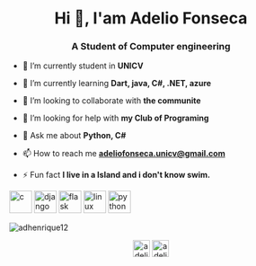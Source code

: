 <h1 align="center">Hi 👋, I'am Adelio Fonseca</h1>
<h3 align="center">A Student of Computer engineering</h3>

- 🔭 I’m currently student in **UNICV**

- 🌱 I’m currently learning **Dart, java, C#, .NET, azure**

- 👯 I’m looking to collaborate with **the communite**

- 🤝 I’m looking for help with **my Club of Programing**

- 💬 Ask me about **Python, C#**

- 📫 How to reach me **adeliofonseca.unicv@gmail.com**

- ⚡ Fun fact **I live in a Island and i don't know swim.**

<p><img src="https://devicons.github.io/devicon/devicon.git/icons/c/c-original.svg" alt="c" width="40" height="40"/> <img src="https://devicons.github.io/devicon/devicon.git/icons/django/django-original.svg" alt="django" width="40" height="40"/> <img src="https://www.vectorlogo.zone/logos/pocoo_flask/pocoo_flask-icon.svg" alt="flask" width="40" height="40"/> <img src="https://devicons.github.io/devicon/devicon.git/icons/linux/linux-original.svg" alt="linux" width="40" height="40"/> <img src="https://devicons.github.io/devicon/devicon.git/icons/python/python-original.svg" alt="python" width="40" height="40"/> </p>

<p><img align="center" src="https://github-readme-stats.vercel.app/api/top-langs/?username=adhenrique12&layout=compact" alt="adhenrique12" /></p>

<p align="center">
<a href="https://fb.com/adelio.henrique.98" target="blank"><img align="center" src="https://cdn.jsdelivr.net/npm/simple-icons@3.0.1/icons/facebook.svg" alt="adelio.henrique.98" height="30" width="30" /></a>
<a href="https://instagram.com/adelio.henrique" target="blank"><img align="center" src="https://cdn.jsdelivr.net/npm/simple-icons@3.0.1/icons/instagram.svg" alt="adelio.henrique" height="30" width="30" /></a>
</p>
